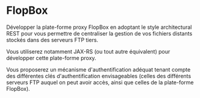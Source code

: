 # FlopBox
Développer la plate-forme proxy FlopBox en adoptant le style architectural REST pour vous permettre de centraliser la gestion de vos fichiers distants stockés dans des serveurs FTP tiers.

Vous utiliserez notamment JAX-RS (ou tout autre équivalent) pour développer cette plate-forme proxy.

Vous proposerez un mécanisme d'authentification adéquat tenant compte des différentes clés d'authentification envisageables (celles des différents serveurs FTP auquel on peut avoir accès, ainsi que celles de la plate-forme FlopBox).
